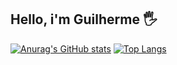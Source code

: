 ## Hello, i'm Guilherme 🖐

[![Anurag's GitHub stats](https://github-readme-stats.vercel.app/api?username=Randzi&show_icons=true&theme=transparent)](https://github.com/anuraghazra/github-readme-stats)
[![Top Langs](https://github-readme-stats.vercel.app/api/top-langs/?username=anuraghazra&layout=compact&theme=transparent)](https://github.com/anuraghazra/github-readme-stats)
